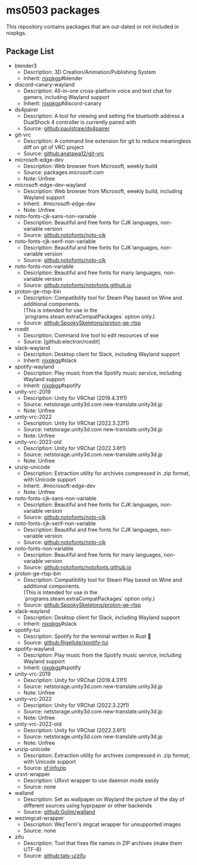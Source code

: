 # ms0503 packages

This repository contains packages that are out-dated or not included in nixpkgs.

## Package List

- blender3
  - Description: 3D Creation/Animation/Publishing System
  - Inherit: [nixpkgs]#blender
- discord-canary-wayland
  - Description: All-in-one cross-platform voice and text chat for gamers,
    including Wayland support
  - Inherit: [nixpkgs]#discord-canary
- ds4pairer
  - Description: A tool for viewing and setting the bluetooth address a
    DualShock 4 controller is currently paired with
  - Source: [github:paulstraw/ds4pairer]
- git-vrc
  - Description: A command line extension for git to reduce meaningless diff on
    git of VRC project
  - Source: [github:anatawa12/git-vrc]
- microsoft-edge-dev
  - Description: Web browser from Microsoft, weekly build
  - Source: packages.microsoft.com
  - Note: Unfree
- microsoft-edge-dev-wayland
  - Description: Web browser from Microsoft, weekly build, including Wayland
    support
  - Inherit: .#microsoft-edge-dev
  - Note: Unfree
- noto-fonts-cjk-sans-non-variable
  - Description: Beautiful and free fonts for CJK languages, non-variable
    version
  - Source: [github:notofonts/noto-cjk]
- noto-fonts-cjk-serif-non-variable
  - Description: Beautiful and free fonts for CJK languages, non-variable
    version
  - Source: [github:notofonts/noto-cjk]
- noto-fonts-non-variable
  - Description: Beautiful and free fonts for many languages, non-variable
    version
  - Source: [github:notofonts/notofonts.github.io]
- proton-ge-rtsp-bin
  - Description: Compatibility tool for Steam Play based on Wine and additional
    components.\
    (This is intended for use in the \`programs.steam.extraCompatPackages\`
    option only.)
  - Source: [github:SpookySkeletons/proton-ge-rtsp]
- rcedit
  - Description: Command line tool to edit resources of exe
  - Source: [github:electron/rcedit]
- slack-wayland
  - Description: Desktop client for Slack, including Wayland support
  - Inherit: [nixpkgs]#slack
- spotify-wayland
  - Description: Play music from the Spotify music service, including Wayland
    support
  - Inherit: [nixpkgs]#spotify
- unity-vrc-2019
  - Description: Unity for VRChat (2019.4.31f1)
  - Source: netstorage.unity3d.com new-translate.unity3d.jp
  - Note: Unfree
- unity-vrc-2022
  - Description: Unity for VRChat (2022.3.22f1)
  - Source: netstorage.unity3d.com new-translate.unity3d.jp
  - Note: Unfree
- unity-vrc-2022-old
  - Description: Unity for VRChat (2022.3.6f1)
  - Source: netstorage.unity3d.com new-translate.unity3d.jp
  - Note: Unfree
- unzip-unicode
  - Description: Extraction utility for archives compressed in .zip format, with
    Unicode support
  - Inherit: .#microsoft-edge-dev
  - Note: Unfree
- noto-fonts-cjk-sans-non-variable
  - Description: Beautiful and free fonts for CJK languages, non-variable
    version
  - Source: [github:notofonts/noto-cjk]
- noto-fonts-cjk-serif-non-variable
  - Description: Beautiful and free fonts for CJK languages, non-variable
    version
  - Source: [github:notofonts/noto-cjk]
- noto-fonts-non-variable
  - Description: Beautiful and free fonts for many languages, non-variable
    version
  - Source: [github:notofonts/notofonts.github.io]
- proton-ge-rtsp-bin
  - Description: Compatibility tool for Steam Play based on Wine and additional
    components.\
    (This is intended for use in the \`programs.steam.extraCompatPackages\`
    option only.)
  - Source: [github:SpookySkeletons/proton-ge-rtsp]
- slack-wayland
  - Description: Desktop client for Slack, including Wayland support
  - Inherit: [nixpkgs]#slack
- spotify-tui
  - Description: Spotify for the terminal written in Rust 🚀
  - Source: [github:Rigellute/spotify-tui]
- spotify-wayland
  - Description: Play music from the Spotify music service, including Wayland
    support
  - Inherit: [nixpkgs]#spotify
- unity-vrc-2019
  - Description: Unity for VRChat (2019.4.31f1)
  - Source: netstorage.unity3d.com new-translate.unity3d.jp
  - Note: Unfree
- unity-vrc-2022
  - Description: Unity for VRChat (2022.3.22f1)
  - Source: netstorage.unity3d.com new-translate.unity3d.jp
  - Note: Unfree
- unity-vrc-2022-old
  - Description: Unity for VRChat (2022.3.6f1)
  - Source: netstorage.unity3d.com new-translate.unity3d.jp
  - Note: Unfree
- unzip-unicode
  - Description: Extraction utility for archives compressed in .zip format, with
    Unicode support
  - Source: [sf:infozip]
- urxvt-wrapper
  - Description: URxvt wrapper to use daemon mode easily
  - Source: none
- walland
  - Description: Set as wallpaper on Wayland the picture of the day of different
    sources using hyprpaper or other backends
  - Source: [github:Golim/walland]
- wezimgcat-wrapper
  - Description: WezTerm's imgcat wrapper for unsupported images
  - Source: none
- zifu
  - Description: Tool that fixes file names in ZIP archives (make them UTF-8)
  - Source: [github:tats-u/zifu]

[github:anatawa12/git-vrc]: https://github.com/anatawa12/git-vrc
[github:golim/walland]: https://github.com/Golim/walland
[github:notofonts/noto-cjk]: https://github.com/notofonts/noto-cjk
[github:notofonts/notofonts.github.io]: https://github.com/notofonts/notofonts.github.io
[github:paulstraw/ds4pairer]: https://github.com/paulstraw/ds4pairer
[github:rigellute/spotify-tui]: https://github.com/Rigellute/spotify-tui
[github:spookyskeletons/proton-ge-rtsp]: https://github.com/SpookySkeletons/proton-ge-rtsp
[github:tats-u/zifu]: https://github.com/tats-u/zifu
[nixpkgs]: https://github.com/NixOS/nixpkgs
[sf:infozip]: https://sourceforge.net/projects/infozip
